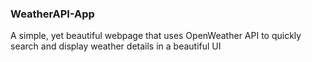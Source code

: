 ### WeatherAPI-App
A simple, yet beautiful webpage that uses OpenWeather API to quickly search and display weather details in a beautiful UI
